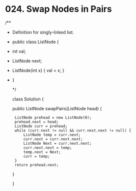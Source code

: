 # 024. Swap Nodes in Pairs

/\*\*

* Definition for singly-linked list.
* public class ListNode {
* int val;
* ListNode next;
* ListNode\(int x\) { val = x; }
* }

  \*/

  class Solution {

   public ListNode swapPairs\(ListNode head\) {

  ```text
   ListNode prehead = new ListNode(0);
   prehead.next = head;
   ListNode curr = prehead;
   while (curr.next != null && curr.next.next != null) {
       ListNode temp = curr.next;
       curr.next = curr.next.next;
       ListNode Next = curr.next.next;
       curr.next.next = temp;
       temp.next = Next;
       curr = temp;   
   }
   return prehead.next;
  ```

   }

  }


